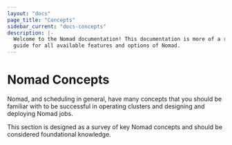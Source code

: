 ```yaml
---
layout: "docs"
page_title: "Concepts"
sidebar_current: "docs-concepts"
description: |-
  Welcome to the Nomad documentation! This documentation is more of a reference
  guide for all available features and options of Nomad.
---
```


# Nomad Concepts

Nomad, and scheduling in general, have many concepts that you should be familiar
with to be successful in operating clusters and designing and deploying Nomad
jobs.

This section is designed as a survey of key Nomad concepts and should be
considered foundational knowledge.
